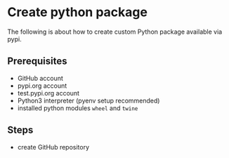 # Create python package

The following is about how to create custom Python package available via pypi.

## Prerequisites

* GitHub account
* pypi.org account
* test.pypi.org account
* Python3 interpreter (pyenv setup recommended)
* installed python modules `wheel` and `twine`

## Steps 

* create GitHub repository